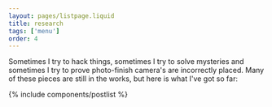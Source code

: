 ```yaml
---
layout: pages/listpage.liquid
title: research
tags: ['menu']
order: 4
---
```



Sometimes I try to hack things, sometimes I try to solve mysteries and sometimes I try to prove photo-finish camera's are incorrectly placed. Many of these pieces are still in the works, but here is what I've got so far:


{% include components/postlist %}